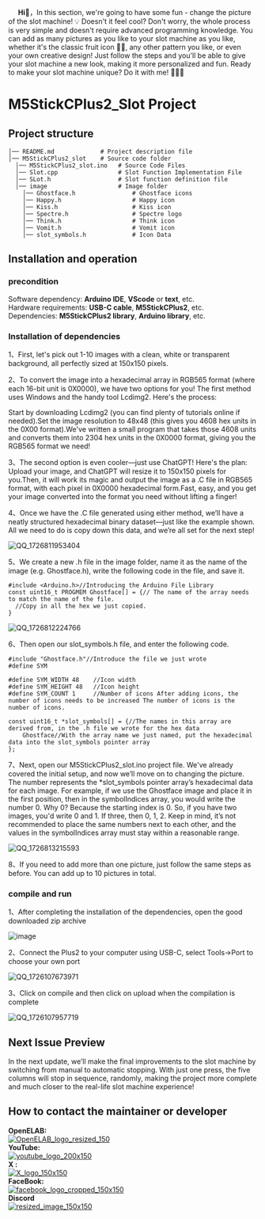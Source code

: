 &nbsp;&nbsp;&nbsp;&nbsp;&nbsp;__Hi👋__，In this section, we're going to have some fun - change the picture of the slot machine! 💡 Doesn't it feel cool? Don't worry, the whole process is very simple and doesn't require advanced programming knowledge. You can add as many pictures as you like to your slot machine as you like, whether it's the classic fruit icon 🍒🍋, any other pattern you like, or even your own creative design! Just follow the steps and you'll be able to give your slot machine a new look, making it more personalized and fun.
Ready to make your slot machine unique? Do it with me! 👩‍💻🎨
# M5StickCPlus2_Slot Project
## Project structure
``` 
│── README.md             # Project description file
│── M5StickCPlus2_slot    # Source code folder
  │── M5StickCPlus2_slot.ino   # Source Code Files
  │── Slot.cpp                 # Slot Function Implementation File
  │── SLot.h                   # Slot function definition file
  │── image                    # Image folder
    │── Ghostface.h                # Ghostface icons
    │── Happy.h                    # Happy icon
    │── Kiss.h                     # Kiss icon
    │── Spectre.h                  # Spectre logo
    │── Think.h                    # Think icon
    │── Vomit.h                    # Vomit icon
    │── slot_symbols.h             # Icon Data
```
## Installation and operation

### precondition
Software dependency: __Arduino IDE__, __VScode__ or __text__, etc.  
Hardware requirements: __USB-C cable__, __M5StickCPlus2__, etc.  
Dependencies: __M5StickCPlus2 library__, __Arduino library__, etc.  
### Installation of dependencies
1、First, let's pick out 1-10 images with a clean, white or transparent background, all perfectly sized at 150x150 pixels.  
  
2、To convert the image into a hexadecimal array in RGB565 format (where each 16-bit unit is 0X0000), we have two options for you! The first method uses Windows and the handy tool Lcdimg2. Here's the process:  

Start by downloading Lcdimg2 (you can find plenty of tutorials online if needed).Set the image resolution to 48x48 (this gives you 4608 hex units in the 0X00 format).We've written a small program that takes those 4608 units and converts them into 2304 hex units in the 0X0000 format, giving you the RGB565 format we need!
  
3、The second option is even cooler—just use ChatGPT! Here's the plan:  Upload your image, and ChatGPT will resize it to 150x150 pixels for you.Then, it will work its magic and output the image as a .C file in RGB565 format, with each pixel in 0X0000 hexadecimal form.Fast, easy, and you get your image converted into the format you need without lifting a finger!  

4、Once we have the .C file generated using either method, we’ll have a neatly structured hexadecimal binary dataset—just like the example shown. All we need to do is copy down this data, and we’re all set for the next step!

![QQ_1726811953404](https://github.com/user-attachments/assets/8b591bc5-a7a5-416c-938f-9da808154194)  

5、We create a new .h file in the image folder, name it as the name of the image (e.g. Ghostface.h), write the following code in the file, and save it.
```
#include <Arduino.h>//Introducing the Arduino File Library
const uint16_t PROGMEM Ghostface[] = {// The name of the array needs to match the name of the file.
  //Copy in all the hex we just copied.
}
```
![QQ_1726812224766](https://github.com/user-attachments/assets/a6a0305a-0f8a-4271-a708-937936538f91)  

6、Then open our slot_symbols.h file, and enter the following code.

```
#include "Ghostface.h"//Introduce the file we just wrote
#define SYM

#define SYM_WIDTH 48    //Icon width
#define SYM_HEIGHT 48   //Icon height
#define SYM_COUNT 1     //Number of icons After adding icons, the number of icons needs to be increased The number of icons is the number of icons.

const uint16_t *slot_symbols[] = {//The names in this array are derived from, in the .h file we wrote for the hex data
	Ghostface//With the array name we just named, put the hexadecimal data into the slot_symbols pointer array
};
```

7、Next, open our M5StickCPlus2_slot.ino project file. We've already covered the initial setup, and now we’ll move on to changing the picture. The number represents the *slot_symbols pointer array’s hexadecimal data for each image. For example, if we use the Ghostface image and place it in the first position, then in the symbolIndices array, you would write the number 0. Why 0? Because the starting index is 0.
So, if you have two images, you'd write 0 and 1. If three, then 0, 1, 2. Keep in mind, it’s not recommended to place the same numbers next to each other, and the values in the symbolIndices array must stay within a reasonable range.

![QQ_1726813215593](https://github.com/user-attachments/assets/41581cf8-2213-48c1-bd82-9850d648586d)  

8、If you need to add more than one picture, just follow the same steps as before. You can add up to 10 pictures in total.

### compile and run
1、After completing the installation of the dependencies, open the good downloaded zip archive

![image](https://github.com/user-attachments/assets/9357a72b-02ce-411c-87f9-38637b4d844c)  

2、Connect the Plus2 to your computer using USB-C, select Tools->Port to choose your own port

![QQ_1726107673971](https://github.com/user-attachments/assets/17f0392a-b753-4aba-946c-ede75ba9092f)  

3、Click on compile and then click on upload when the compilation is complete

![QQ_1726107957719](https://github.com/user-attachments/assets/c1f953ad-5355-44e8-af0c-ac5da7542aa6)  

## Next Issue Preview
In the next update, we’ll make the final improvements to the slot machine by switching from manual to automatic stopping. With just one press, the five columns will stop in sequence, randomly, making the project more complete and much closer to the real-life slot machine experience!

## How to contact the maintainer or developer
__OpenELAB:__   
[![OpenELAB_logo_resized_150](https://github.com/user-attachments/assets/5d3de375-359c-46a3-96bb-aaa211c6c636)](https://openelab.io)  
__YouTube:__  
[![youtube_logo_200x150](https://github.com/user-attachments/assets/d2365e7f-4ffe-4124-bf62-21eba19a71e4)](https://www.youtube.com/@OpenELAB)  
__X :__  
[![X_logo_150x150](https://github.com/user-attachments/assets/4ad5095f-2573-4791-9360-b355530093bf)](https://twitter.com/openelabio)  
__FaceBook:__  
[![facebook_logo_cropped_150x150](https://github.com/user-attachments/assets/52f2dc9a-a564-49a5-b72e-30eafbbc281f)](https://www.facebook.com/profile.php?id=61559154729457)  
__Discord__  
[![resized_image_150x150](https://github.com/user-attachments/assets/93ecd098-3391-45bb-9d80-b166c197a475)](https://discord.gg/VQspWyck)
